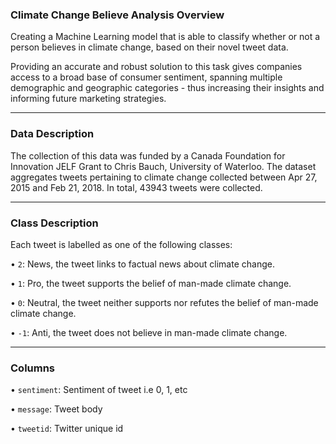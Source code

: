 ### Climate Change Believe Analysis Overview

Creating a Machine Learning model that is able to classify whether or not a person believes in climate change, based on their novel tweet data.

Providing an accurate and robust solution to this task gives companies access to a broad base of consumer sentiment, spanning multiple demographic and geographic categories - thus increasing their insights and informing future marketing strategies.

---

### Data Description

The collection of this data was funded by a Canada Foundation for Innovation JELF Grant to Chris Bauch,
University of Waterloo. The dataset aggregates tweets pertaining to climate change collected between Apr 27,
2015 and Feb 21, 2018. In total, 43943 tweets were collected.

---

### Class Description
Each tweet is labelled as one of the following classes:

•  `2`: News, the tweet links to factual news about climate change.

•  `1`: Pro, the tweet supports the belief of man-made climate change.

•  `0`: Neutral, the tweet neither supports nor refutes the belief of man-made climate change.

• `-1`: Anti, the tweet does not believe in man-made climate change.

---

### Columns

• `sentiment`: Sentiment of tweet i.e 0, 1, etc

• `message`: Tweet body

• `tweetid`: Twitter unique id